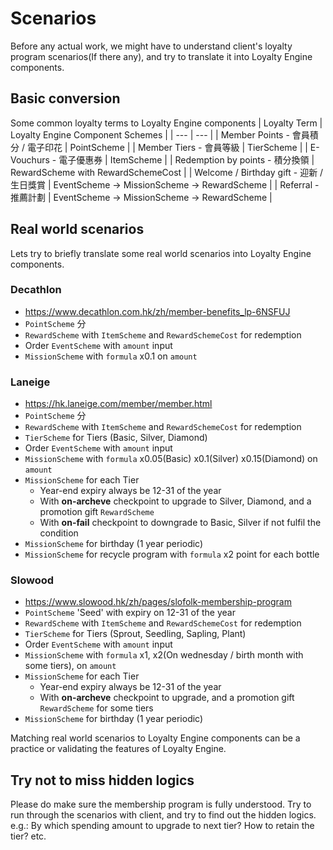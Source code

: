 # Scenarios
Before any actual work, we might have to understand client's loyalty program scenarios(If there any), and try to translate it into Loyalty Engine components.

## Basic conversion
Some common loyalty terms to Loyalty Engine components
| Loyalty Term | Loyalty Engine Component Schemes |
| --- | --- |
| Member Points - 會員積分 / 電子印花 | PointScheme |
| Member Tiers - 會員等級 | TierScheme |
| E-Vouchurs - 電子優惠券 | ItemScheme |
| Redemption by points - 積分換領 | RewardScheme with RewardSchemeCost |
| Welcome / Birthday gift - 迎新 / 生日獎賞 | EventScheme -> MissionScheme -> RewardScheme  |
| Referral - 推薦計劃 | EventScheme -> MissionScheme -> RewardScheme  |

## Real world scenarios
Lets try to briefly translate some real world scenarios into Loyalty Engine components.

### Decathlon
- https://www.decathlon.com.hk/zh/member-benefits_lp-6NSFUJ
- `PointScheme` 分
- `RewardScheme` with `ItemScheme` and `RewardSchemeCost` for redemption
- Order `EventScheme` with `amount` input
- `MissionScheme` with `formula` x0.1 on `amount`


### Laneige
- https://hk.laneige.com/member/member.html
- `PointScheme` 分
- `RewardScheme` with `ItemScheme` and `RewardSchemeCost` for redemption
- `TierScheme` for Tiers (Basic, Silver, Diamond)
- Order `EventScheme` with `amount` input
- `MissionScheme` with `formula` x0.05(Basic) x0.1(Silver) x0.15(Diamond) on `amount`
- `MissionScheme` for each Tier
    - Year-end expiry always be 12-31 of the year
    - With **on-archeve** checkpoint to upgrade to Silver, Diamond, and a promotion gift `RewardScheme`
    - With **on-fail** checkpoint to downgrade to Basic, Silver if not fulfil the condition
- `MissionScheme` for birthday (1 year periodic)
- `MissionScheme` for recycle program with `formula` x2 point for each bottle

### Slowood
- https://www.slowood.hk/zh/pages/slofolk-membership-program
- `PointScheme` 'Seed' with expiry on 12-31 of the year
- `RewardScheme` with `ItemScheme` and `RewardSchemeCost` for redemption
- `TierScheme` for Tiers (Sprout, Seedling, Sapling, Plant)
- Order `EventScheme` with `amount` input
- `MissionScheme` with `formula` x1, x2(On wednesday / birth month with some tiers), on `amount`
- `MissionScheme` for each Tier
    - Year-end expiry always be 12-31 of the year
    - With **on-archeve** checkpoint to upgrade, and a promotion gift `RewardScheme` for some tiers
- `MissionScheme` for birthday (1 year periodic)

Matching real world scenarios to Loyalty Engine components can be a practice or validating the features of Loyalty Engine.

## Try not to miss hidden logics
Please do make sure the membership program is fully understood. Try to run through the scenarios with client, and try to find out the hidden logics. e.g.: By which spending amount to upgrade to next tier? How to retain the tier? etc.